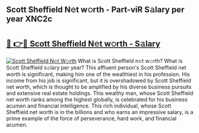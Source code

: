 ## Scott Sheffield N𝚎t w𝚘rth - Part-viR S𝚊lary per year XNC2c

# <h2><a href="http://gc168lh.nevu.top/?p=Scott+Sheffield">🔗 👉🔴 Scott Sheffield N𝚎t w𝚘rth - S𝚊lary</a></h2>

[![Scott Sheffield N𝚎t W𝚘rth](https://i.imgur.com/Oavwk0R.jpeg)](http://gc168lh.nevu.top/?p=Scott+Sheffield)
What is Scott Sheffield n𝚎t w𝚘rth? What is Scott Sheffield s𝚊lary per year?
This affluent person's Scott Sheffield net worth is significant, making him one of the wealthiest in his profession. His income from his job is significant, but it is overshadowed by Scott Sheffield net worth, which is thought to be amplified by his diverse business pursuits and extensive real estate holdings. This wealthy man, whose Scott Sheffield net worth ranks among the highest globally, is celebrated for his business acumen and financial intelligence. This rich individual, whose Scott Sheffield net worth is in the billions and who earns an impressive salary, is a prime example of the force of perseverance, hard work, and financial acumen.
